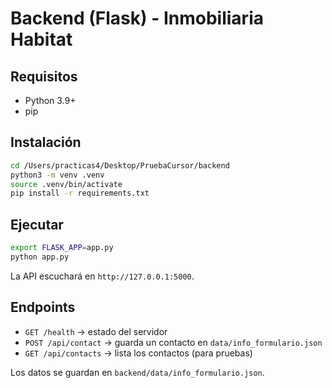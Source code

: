 # Backend (Flask) - Inmobiliaria Habitat

## Requisitos

- Python 3.9+
- pip

## Instalación

```bash
cd /Users/practicas4/Desktop/PruebaCursor/backend
python3 -m venv .venv
source .venv/bin/activate
pip install -r requirements.txt
```

## Ejecutar

```bash
export FLASK_APP=app.py
python app.py
```

La API escuchará en `http://127.0.0.1:5000`.

## Endpoints

- `GET /health` → estado del servidor
- `POST /api/contact` → guarda un contacto en `data/info_formulario.json`
- `GET /api/contacts` → lista los contactos (para pruebas)

Los datos se guardan en `backend/data/info_formulario.json`.


